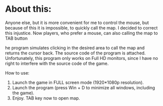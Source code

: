 # About this:

Anyone else, but it is more convenient for me to control the mouse, but because of this it is impossible, to quickly call the map.
I decided to correct this injustice. Now players, who prefer a mouse, can also calling the map to TAB button

he program simulates clicking in the desired area to call the map and returns the cursor back.
The source code of the program is attached.
Unfortunately, this program only works on Full HD monitors, since I have no right to interfere with the source code of the game.

How to use:
1. Launch the game in FULL screen mode (1920*1080p resolution).
2. Launch the program (press Win + D to minimize all windows, including the game).
3. Enjoy. TAB key now to open map.
